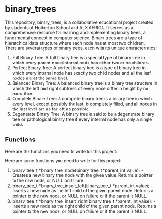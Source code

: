 # binary_trees
This repository, binary_trees, is a collaborative educational project created by students of Holberton School and ALX AFRICA. It serves as a comprehensive resource for learning and implementing binary trees, a fundamental concept in computer science.
Binary trees are a type of hierarchical data structure where each node has at most two children. There are several types of binary trees, each with its unique characteristics:
1. Full Binary Tree: A full binary tree is a special type of binary tree in which every parent node/internal node has either two or no children.
2. Perfect Binary Tree: A perfect binary tree is a type of binary tree in which every internal node has exactly two child nodes and all the leaf nodes are at the same level.
3. Balanced Binary Tree: A balanced binary tree is a binary tree structure in which the left and right subtrees of every node differ in height by no more than.
4. Complete Binary Tree: A complete binary tree is a binary tree in which every level, except possibly the last, is completely filled, and all nodes in the last level are as far left as possible.
5. Degenerate Binary Tree: A binary tree is said to be a degenerate binary tree or pathological binary tree if every internal node has only a single child.

## Functions

Here are the functions you need to write for this project:

Here are some functions you need to write for this project:
1. binary_tree_t *binary_tree_node(binary_tree_t *parent, int value); - Creates a new binary tree node with the given value. Returns a pointer to the new node, or NULL on failure.
2. binary_tree_t *binary_tree_insert_left(binary_tree_t *parent, int value); - Inserts a new node as the left child of the given parent node. Returns a pointer to the new node, or NULL on failure or if the parent is NULL.
3. binary_tree_t *binary_tree_insert_right(binary_tree_t *parent, int value); - Inserts a new node as the right child of the given parent node. Returns a pointer to the new node, or NULL on failure or if the parent is NULL.
